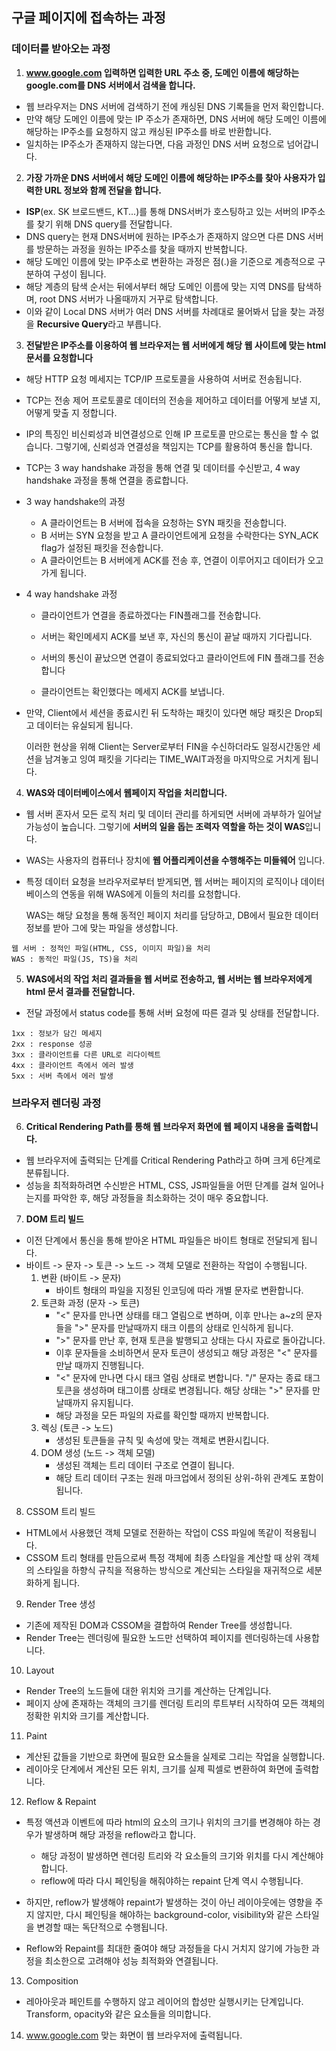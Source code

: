 ## 구글 페이지에 접속하는 과정

### 데이터를 받아오는 과정

1. **www.google.com 입력하면 입력한 URL 주소 중, 도메인 이름에 해당하는 google.com를 DNS 서버에서 검색을 합니다.**

- 웹 브라우저는 DNS 서버에 검색하기 전에 캐싱된 DNS 기록들을 먼저 확인합니다.
- 만약 해당 도메인 이름에 맞는 IP 주소가 존재하면, DNS 서버에 해당 도메인 이름에 해당하는 IP주소를 요청하지 않고 캐싱된 IP주소를 바로 반환합니다.
- 일치하는 IP주소가 존재하지 않는다면, 다음 과정인 DNS 서버 요청으로 넘어갑니다.



2. **가장 가까운 DNS 서버에서 해당 도메인 이름에 해당하는 IP주소를 찾아 사용자가 입력한 URL 정보와 함께 전달을 합니다.**

- **ISP**(ex. SK 브로드밴드, KT...)를 통해 DNS서버가 호스팅하고 있는 서버의 IP주소를 찾기 위해 DNS query를 전달합니다.
- DNS query는 현재 DNS서버에 원하는 IP주소가 존재하지 않으면 다른 DNS 서버를 방문하는 과정을 원하는 IP주소를 찾을 때까지 반복합니다.
- 해당 도메인 이름에 맞는 IP주소로 변환하는 과정은 점(.)을 기준으로 계층적으로 구분하여 구성이 됩니다.
- 해당 계층의 탐색 순서는 뒤에서부터 해당 도메인 이름에 맞는 지역 DNS를 탐색하며, root DNS 서버가 나올때까지 거꾸로 탐색합니다.
- 이와 같이 Local DNS 서버가 여러 DNS 서버를 차례대로 물어봐서 답을 찾는 과정을 **Recursive Query**라고 부릅니다.



3. **전달받은 IP주소를 이용하여 웹 브라우저는 웹 서버에게 해당 웹 사이트에 맞는 html문서를 요청합니다**

- 해당 HTTP 요청 메세지는 TCP/IP 프로토콜을 사용하여 서버로 전송됩니다.

- TCP는 전송 제어 프로토콜로 데이터의 전송을 제어하고 데이터를 어떻게 보낼 지, 어떻게 맞출 지 정합니다.

- IP의 특징인 비신뢰성과 비연결성으로 인해 IP 프로토콜 만으로는 통신을 할 수 없습니다. 그렇기에, 신뢰성과 연결성을 책임지는 TCP를 활용하여 통신을 합니다.

- TCP는 3 way handshake 과정을 통해 연결 및 데이터를 수신받고, 4 way handshake 과정을 통해 연결을 종료합니다.

- 3 way handshake의 과정

  - A 클라이언트는 B 서버에 접속을 요청하는 SYN 패킷을 전송합니다.
  - B 서버는 SYN 요청을 받고 A 클라이언트에게 요청을 수락한다는 SYN_ACK flag가 설정된 패킷을 전송합니다.
  - A 클라이언트는 B 서버에게 ACK를 전송 후, 연결이 이루어지고 데이터가 오고 가게 됩니다.

- 4 way handshake 과정

  - 클라이언트가 연결을 종료하겠다는 FIN플래그를 전송합니다.

  - 서버는 확인메세지 ACK를 보낸 후, 자신의 통신이 끝날 때까지 기다립니다.

  - 서버의 통신이 끝났으면 연결이 종료되었다고 클라이언트에 FIN 플래그를 전송합니다

  - 클라이언트는 확인했다는 메세지 ACK를 보냅니다.


- 만약, Client에서 세션을 종료시킨 뒤 도착하는 패킷이 있다면 해당 패킷은 Drop되고 데이터는 유실되게 됩니다.

  이러한 현상을 위해 Client는 Server로부터 FIN을 수신하더라도 일정시간동안 세션을 남겨놓고 잉여 패킷을 기다리는 TIME_WAIT과정을 마지막으로 거치게 됩니다.



4. **WAS와 데이터베이스에서 웹페이지 작업을 처리합니다.**

- 웹 서버 혼자서 모든 로직 처리 및 데이터 관리를 하게되면 서버에 과부하가 일어날 가능성이 높습니다. 그렇기에 **서버의 일을 돕는 조력자 역할을 하는 것이 WAS**입니다.

- WAS는 사용자의 컴퓨터나 장치에 **웹 어플리케이션을 수행해주는 미들웨어** 입니다.

- 특정 데이터 요청을 브라우저로부터 받게되면, 웹 서버는 페이지의 로직이나 데이터베이스의 연동을 위해 WAS에게 이들의 처리를 요청합니다.

  WAS는 해당 요청을 통해 동적인 페이지 처리를 담당하고, DB에서 필요한 데이터 정보를 받아 그에 맞는 파일을 생성합니다.

```
웹 서버 : 정적인 파일(HTML, CSS, 이미지 파일)을 처리
WAS : 동적인 파일(JS, TS)을 처리
```



5. **WAS에서의 작업 처리 결과들을 웹 서버로 전송하고, 웹 서버는 웹 브라우저에게 html 문서 결과를 전달합니다.**

- 전달 과정에서 status code를 통해 서버 요청에 따른 결과 및 상태를 전달합니다.

```
1xx : 정보가 담긴 메세지
2xx : response 성공
3xx : 클라이언트를 다른 URL로 리다이렉트
4xx : 클라이언트 측에서 에러 발생
5xx : 서버 측에서 에러 발생
```



### 브라우저 렌더링 과정

6. **Critical Rendering Path를 통해 웹 브라우저 화면에 웹 페이지 내용을 출력합니다.**

- 웹 브라우저에 출력되는 단계를 Critical Rendering Path라고 하며 크게 6단계로 분류됩니다.
- 성능을 최적화하려면 수신받은 HTML, CSS, JS파일들을 어떤 단계를 걸쳐 일어나는지를 파악한 후, 해당 과정들을 최소화하는 것이 매우 중요합니다.



7. **DOM 트리 빌드**

- 이전 단계에서 통신을 통해 받아온 HTML 파일들은 바이트 형태로 전달되게 됩니다.
- 바이트 -> 문자 -> 토큰 -> 노드 -> 객체 모델로 전환하는 작업이 수행됩니다.
  1. 변환 (바이트 -> 문자)
     - 바이트 형태의 파일을 지정된 인코딩에 따라 개별 문자로 변환합니다.
  2. 토큰화 과정 (문자 -> 토큰)
     - "<" 문자를 만나면 상태를 태그 열림으로 변하며, 이후 만나는 a~z의 문자들을 ">" 문자를 만날때까지 태크 이름의 상태로 인식하게 됩니다.
     - ">" 문자를 만난 후, 현재 토큰을 발행되고 상태는 다시 자료로 돌아갑니다.
     - 이후 문자들을 소비하면서 문자 토큰이 생성되고 해당 과정은 "<" 문자를 만날 때까지 진행됩니다.
     - "<" 문자에 만나면 다시 태크 열림 상태로 변합니다. "/" 문자는 종료 태그 토큰을 생성하며 태그이름 상태로 변경됩니다. 해당 상태는 ">" 문자를 만날때까지 유지됩니다.
     - 해당 과정을 모든 파일의 자료를 확인할 때까지 반복합니다.
  3. 렉싱 (토큰 -> 노드)
     - 생성된 토큰들을 규칙 및 속성에 맞는 객체로 변환시킵니다.
  4. DOM 생성 (노드 -> 객체 모델)
     - 생성된 객체는 트리 데이터 구조로 연결이 됩니다.
     - 해당 트리 데이터 구조는 원래 마크업에서 정의된 상위-하위 관계도 포함이 됩니다.



8. CSSOM 트리 빌드
- HTML에서 사용했던 객체 모델로 전환하는 작업이 CSS 파일에 똑같이 적용됩니다.
- CSSOM 트리 형태를 만듬으로써 특정 객체에 최종 스타일을 계산할 때 상위 객체의 스타일을 하향식 규칙을 적용하는 방식으로 계산되는 스타일을 재귀적으로 세분화하게 됩니다.



9. Render Tree 생성
- 기존에 제작된 DOM과 CSSOM을 결합하여 Render Tree를 생성합니다.
- Render Tree는 렌더링에 필요한 노드만 선택하여 페이지를 렌더링하는데 사용합니다.



10. Layout
- Render Tree의 노드들에 대한 위치와 크기를 계산하는 단계입니다.
- 페이지 상에 존재하는 객체의 크기를 렌더링 트리의 루트부터 시작하여 모든 객체의 정확한 위치와 크기를 계산합니다.



11. Paint
- 계산된 값들을 기반으로 화면에 필요한 요소들을 실제로 그리는 작업을 실행합니다.
- 레이아웃 단계에서 계산된 모든 위치, 크기를 실제 픽셀로 변환하여 화면에 출력합니다.



12. Reflow & Repaint
- 특정 액션과 이벤트에 따라 html의 요소의 크기나 위치의 크기를 변경해야 하는 경우가 발생하며 해당 과정을 reflow라고 합니다.
  - 해당 과정이 발생하면 렌더링 트리와 각 요소들의 크기와 위치를 다시 계산해야 합니다.
  - reflow에 따라 다시 페인팅을 해줘야하는 repaint 단계 역시 수행됩니다.

- 하지만, reflow가 발생해야 repaint가 발생하는 것이 아닌 레이아웃에는 영향을 주지 않지만, 다시 페인팅을 해야하는 background-color, visibility와 같은 스타일을 변경할 때는 독단적으로 수행됩니다.
- Reflow와 Repaint를 최대한 줄여야 해당 과정들을 다시 거치지 않기에 가능한 과정을 최소한으로 고려해야 성능 최적화와 연결됩니다.



13. Composition
- 레아아웃과 페인트를 수행하지 않고 레이어의 합성만 실행시키는 단계입니다. Transform, opacity와 같은 요소들을 의미합니다.



14. www.google.com 맞는 화면이 웹 브라우저에 출력됩니다.